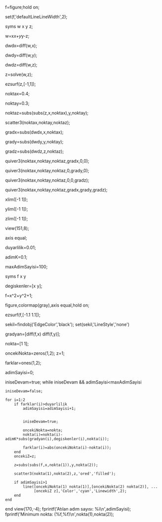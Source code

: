 f=figure;hold on;

set(f,'defaultLineLineWidth',2);

syms w x y z;

 w=x*x+y*y-z;
 
dwdx=diff(w,x);

dwdy=diff(w,y);

dwdz=diff(w,z);

z=solve(w,z);

ezsurf(z,[-1,1]);

noktax=0.4;

noktay=0.3;

noktaz=subs(subs(z,x,noktax),y,noktay);

scatter3(noktax,noktay,noktaz);

gradx=subs(dwdx,x,noktax);

grady=subs(dwdy,y,noktay);

gradz=subs(dwdz,z,noktaz);

quiver3(noktax,noktay,noktaz,gradx,0,0);

quiver3(noktax,noktay,noktaz,0,grady,0);

quiver3(noktax,noktay,noktaz,0,0,gradz);

quiver3(noktax,noktay,noktaz,gradx,grady,gradz);

xlim([-1 1]);

ylim([-1 1]);

zlim([-1 1]);

view(151,8);

axis equal;

duyarlilik=0.01;

adimK=0.1;

maxAdimSayisi=100;

syms f x y

degiskenler=[x y];

f=x^2+y^2+1;

figure,colormap(gray),axis equal,hold on;

ezsurf(f,[-1.1 1.1]);

sekil=findobj('EdgeColor','black');
set(sekil,'LineStyle','none')

gradyan=[diff(f,x) diff(f,y)];

nokta=[1 1];

oncekiNokta=zeros(1,2);
z=1;

farklar=ones(1,2);

adimSayisi=0;

iniseDevam=true;
while iniseDevam && adimSayisi<maxAdimSayisi
  
    iniseDevam=false;
    
    for i=1:2 
        if farklar(i)>duyarlilik 
            adimSayisi=adimSayisi+1;

         
            iniseDevam=true;
            
            oncekiNokta=nokta; 
            nokta(i)=nokta(i)-adimK*subs(gradyan(i),degiskenler(i),nokta(i));

            farklar(i)=abs(oncekiNokta(i)-nokta(i));
        end
        oncekiZ=z;
            
        z=subs(subs(f,x,nokta(1)),y,nokta(2));

        scatter3(nokta(1),nokta(2),z,'ored','filled');
 
        if adimSayisi>1
            line([oncekiNokta(1) nokta(1)],[oncekiNokta(2) nokta(2)], ...
                 [oncekiZ z],'Color','cyan','Linewidth',2);
        end
    end
end
view(170,-4); 
fprintf('Atılan adım sayısı: %i\n',adimSayisi);
fprintf('Minimum nokta: (%f,%f)\n',nokta(1),nokta(2));
